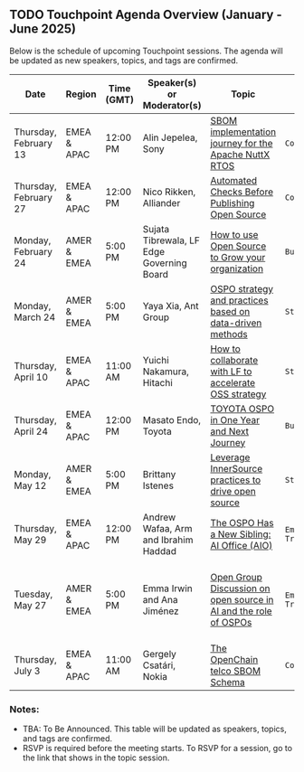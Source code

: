 ## TODO Touchpoint Agenda Overview (January - June 2025)

Below is the schedule of upcoming Touchpoint sessions. The agenda will be updated as new speakers, topics, and tags are confirmed.

| **Date**             | **Region**       | **Time (GMT)** | **Speaker(s) or Moderator(s)** | **Topic**                              | **Tag**   | **Recording**  |
|-----------------------|------------------|----------------|-------------|----------------------------------------|-----------| ------------- |
| Thursday, February 13 | EMEA & APAC      | 12:00 PM       | Alin Jepelea, Sony | [SBOM implementation journey for the Apache NuttX RTOS](./Feb-13.md) | `Compliance` | [🧑‍💻🍿](https://youtu.be/Aj84quEIEug?si=Phg2wnGqWOSDw4p3)| 
| Thursday, February 27 | EMEA & APAC      | 12:00 PM       | Nico Rikken, Alliander | [Automated Checks Before Publishing Open Source](./Feb-27.md)    | `Compliance`  | [🧑‍💻🍿](https://youtu.be/02SV2k1eZgg?si=Ug7REOEqxYMSIvHX) |
| Monday, February 24   | AMER & EMEA      | 5:00 PM        | Sujata Tibrewala, LF Edge Governing Board | [How to use Open Source to Grow your organization](./Feb-24.md) | `Business` | [🧑‍💻🍿](https://youtu.be/sZsSXv31e-4?si=CbvOaFSSxxiTQgsf) | 
| Monday, March 24      | AMER & EMEA      | 5:00 PM        | Yaya Xia, Ant Group | [OSPO strategy and practices based on data-driven methods](./Mar-24.md)| `Strategy`| The video is cooking up!🧑‍🍳 | 
| Thursday, April 10    | EMEA & APAC      | 11:00 AM       | Yuichi Nakamura, Hitachi| [How to collaborate with LF to accelerate OSS strategy](./Apr-10.md)| `Strategy`| The video is cooking up!🧑‍🍳 | 
| Thursday, April 24    | EMEA & APAC      | 12:00 PM       | Masato Endo, Toyota | [TOYOTA OSPO in One Year and Next Journey](./Apr-24.md)| `Business`| The video is cooking up!🧑‍🍳 | 
| Monday, May 12        | AMER & EMEA      | 5:00 PM        | Brittany Istenes | [Leverage InnerSource practices to drive open source ](./May-12.md)  | `Strategy`  | The video is cooking up!🧑‍🍳 |
| Thursday, May 29      | EMEA & APAC      | 12:00 PM       | Andrew Wafaa, Arm and Ibrahim Haddad | [The OSPO Has a New Sibling: AI Office (AIO)](./May-29.md)       | `Emerging-Trends` | The video is cooking up!🧑‍🍳 |
| Tuesday, May 27       | AMER & EMEA      | 5:00 PM        | Emma Irwin and Ana Jiménez | [Open Group Discussion on open source in AI and the role of OSPOs](./May-27.md)| `Emerging-Trends`  | No recording 😵 Discussion held under Chatham House|
| Thursday, July 3     | EMEA & APAC      | 11:00 AM       | Gergely Csatári, Nokia   | [The OpenChain telco SBOM Schema]()        | `Compliance` | |

### Notes:
- TBA: To Be Announced. This table will be updated as speakers, topics, and tags are confirmed.
- RSVP is required before the meeting starts. To RSVP for a session, go to the link that shows in the topic session.
